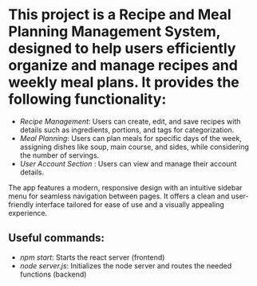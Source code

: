 # This project is a Recipe and Meal Planning Management System, designed to help users efficiently organize and manage recipes and weekly meal plans. It provides the following functionality:

* _Recipe Management_: Users can create, edit, and save recipes with details such as ingredients, portions, and tags for categorization.
* _Meal Planning_: Users can plan meals for specific days of the week, assigning dishes like soup, main course, and sides, while considering the number of servings.
* _User Account Section_ : Users can view and manage their account details.

The app features a modern, responsive design with an intuitive sidebar menu for seamless navigation between pages. It offers a clean and user-friendly interface tailored for ease of use and a visually appealing experience.

## Useful commands:
- *npm start*: Starts the react server (frontend)
- *node server.js*: Initializes the node server and routes the needed functions (backend)